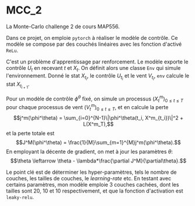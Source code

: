 # MCC_2
La Monte-Carlo challenge 2 de cours MAP556.

Dans ce projet, on emploie `pytorch` à réaliser le modèle de contrôle. Ce modèle se compose par des couchés linéaires avec les fonction d'activé `ReLu`. 

C'est un problème d'apprentissage par renforcement.
Le modèle exporte le contrôle $U_t$ en recevant $t$ et $X_t$. 
On définit alors une classe `Env` qui simule l'environnement. Donné le stat $X_{t_i}$, le contrôle $U_{t_i}$ et le vent $V_{t_i}$, `env` calcule le stat $X_{t_{i+1}}$. 

Pour un modèle de contrôle $\phi^\theta$ fixé, on simule un processus $(X_t^m)_{0\le t\le T}$ pour chaque processus de vent $(V_t^m)_{0\le t\le T}$, et en calcule la perte 
$$j^m(\phi^\theta) = \sum_{i=0}^{N-1}\|\phi^\theta(t_i, X^m_{t_i})\|^2 + L(X^m_T),$$
et la perte totale est 
$$J^M(\phi^\theta) = \frac{1}{M}\sum_{m=1}^{M}j^m(\phi^\theta).$$
En employant la décente de gradient, on met à jour les paramètres $\theta$:
$$\theta \leftarrow \theta - \lambda*\frac{\partial J^M}{\partial\theta}.$$

Le point clé est de déterminer les hyper-paramètres, tels le nombre de couches, les tailles de couches, le *learning-rate* etc. 
En testant avec certains paramètres, mon modèle emploie 3 couches cachées, dont les tailles sont 20, 10 et 10 respectivement, et que la fonction d'activation est `leaky-relu`.
